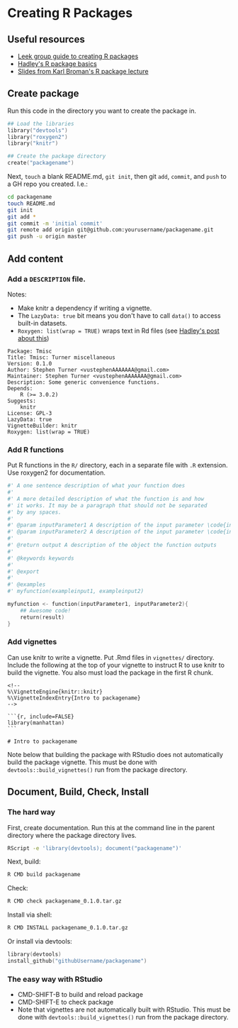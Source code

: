 # Creating R Packages

## Useful resources

* [Leek group guide to creating R packages](https://github.com/jtleek/rpackages)
* [Hadley's R package basics](http://adv-r.had.co.nz/Package-basics.html)
* [Slides from Karl Broman's R package lecture](http://kbroman.github.io/Tools4RR/assets/lectures/08_rpack_withnotes.pdf)

## Create package

Run this code in the directory you want to create the package in.

```S
## Load the libraries
library("devtools")
library("roxygen2")
library("knitr")

## Create the package directory
create("packagename")
```

Next, `touch` a blank README.md, `git init`, then git `add`, `commit`, and `push` to a GH repo you created. I.e.:

```bash
cd packagename
touch README.md
git init
git add *
git commit -m 'initial commit'
git remote add origin git@github.com:yourusername/packagename.git
git push -u origin master
```

## Add content

### Add a `DESCRIPTION` file.

Notes:
* Make knitr a dependency if writing a vignette.
* The `LazyData: true` bit means you don't have to call `data()` to access built-in datasets.
* `Roxygen: list(wrap = TRUE)` wraps text in Rd files (see [Hadley's post about this](http://lists.r-forge.r-project.org/pipermail/roxygen-devel/2014-February/000457.html))

```
Package: Tmisc
Title: Tmisc: Turner miscellaneous
Version: 0.1.0
Author: Stephen Turner <vustephenAAAAAAA@gmail.com>
Maintainer: Stephen Turner <vustephenAAAAAAA@gmail.com>
Description: Some generic convenience functions.
Depends:
    R (>= 3.0.2)
Suggests:
    knitr
License: GPL-3
LazyData: true
VignetteBuilder: knitr
Roxygen: list(wrap = TRUE)
```

### Add R functions

Put R functions in the `R/` directory, each in a separate file with `.R` extension. Use roxygen2 for documentation.

```S
#' A one sentence description of what your function does
#' 
#' A more detailed description of what the function is and how
#' it works. It may be a paragraph that should not be separated
#' by any spaces. 
#'
#' @param inputParameter1 A description of the input parameter \code{inputParameter1}
#' @param inputParameter2 A description of the input parameter \code{inputParameter2}
#'
#' @return output A description of the object the function outputs 
#'
#' @keywords keywords
#'
#' @export
#' 
#' @examples
#' myfunction(exampleinput1, exampleinput2)

myfunction <- function(inputParameter1, inputParameter2){
    ## Awesome code!
    return(result)
}
```

### Add vignettes

Can use knitr to write a vignette. Put .Rmd files in `vignettes/` directory. Include the following at the top of your vignette to instruct R to use knitr to build the vignette. You also must load the package in the first R chunk.

    <!--
    %\VignetteEngine{knitr::knitr}
    %\VignetteIndexEntry{Intro to packagename}
    -->

    ```{r, include=FALSE}
    library(manhattan)
    ```
    
    # Intro to packagename

Note below that building the package with RStudio does not automatically build the package vignette. This must be done with `devtools::build_vignettes()` run from the package directory.

## Document, Build, Check, Install

### The hard way

First, create documentation. Run this at the command line in the parent directory where the package directory lives.

```bash
RScript -e 'library(devtools); document("packagename")'
```

Next, build:

```bash
R CMD build packagename
```

Check:

```bash
R CMD check packagename_0.1.0.tar.gz
```

Install via shell:

```bash
R CMD INSTALL packagename_0.1.0.tar.gz
```

Or install via devtools:

```S
library(devtools)
install_github("githubUsername/packagename")
```

### The easy way with RStudio

* CMD-SHIFT-B to build and reload package
* CMD-SHIFT-E to check package
* Note that vignettes are not automatically built with RStudio. This must be done with `devtools::build_vignettes()` run from the package directory.
